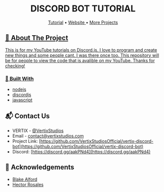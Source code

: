 <h1 align="center" style="position: relative;">
    DISCORD BOT TUTORIAL
</h1>

<p align="center">
    <a href="https://github.com/ZeekzCantCode/vertix-discord-bot/blob/main/LICENSE">Tutorial</a> •
    <a href="https://vertixstudios.com"> Website </a> •
    <a href="https://github.com/ZeekzCantCode"> More Projects
</p>
  
<!-- ABOUT THE PROJECT -->
## 📜 About The Project

This is for my YouTube tutorials on Discord.js. I love to program and create new things and some people cant. I was there once too. This repository will be for people to view the code that is avalible on my YouTube. Thanks for checking!


### 📝 Built With

* [nodejs](https://nodejs.org)
* [discordjs](https://discord.js.org)
* [javascript](https://js.org)

<!-- CONTACT -->
## 📬 Contact Us

- VERTIX - [@VertixStudios](https://twitter.com/vertixstudios)  
- Email - [contact@vertixstudios.com](https://vertixstudios.com/about)
- Project Link: [https://github.com/VertixStudiosOfficial/vertix-discord-bot](https://github.com/VertixStudiosOfficial/vertix-discord-bot)
- Discord: [https://discord.gg/aakPNd4](https://discord.gg/aakPNd4) 

<!-- ACKNOWLEDGEMENTS -->
## 💖 Acknowledgements

* [Blake Alford](https://github.com/blakealford)
* [Hector Rosales](https://github.com/zeekzcantcode)


